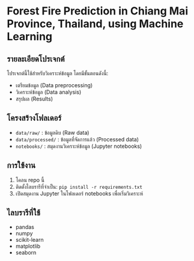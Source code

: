 # Forest Fire Prediction in Chiang Mai Province, Thailand, using Machine Learning

## รายละเอียดโปรเจกต์
โปรเจกต์นี้ใช้สำหรับวิเคราะห์ข้อมูล โดยมีขั้นตอนดังนี้:
- เตรียมข้อมูล (Data preprocessing)
- วิเคราะห์ข้อมูล (Data analysis)
- สรุปผล (Results)

## โครงสร้างโฟลเดอร์
- `data/raw/` : ข้อมูลดิบ (Raw data)
- `data/processed/` : ข้อมูลที่จัดการแล้ว (Processed data)
- `notebooks/` : สมุดงานวิเคราะห์ข้อมูล (Jupyter notebooks)

## การใช้งาน
1. โคลน repo นี้
2. ติดตั้งไลบรารีที่จำเป็น: `pip install -r requirements.txt`
3. เปิดสมุดงาน Jupyter ในโฟลเดอร์ notebooks เพื่อเริ่มวิเคราะห์

## ไลบรารีที่ใช้
- pandas
- numpy
- scikit-learn
- matplotlib
- seaborn
